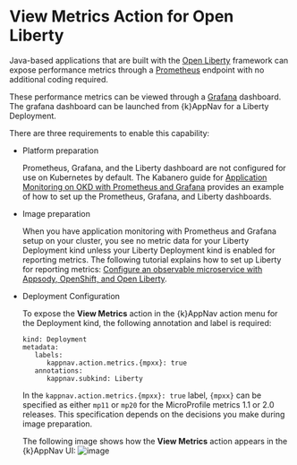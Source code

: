 # View Metrics Action for Open Liberty

Java-based applications that are built with the [Open Liberty](https://openliberty.io/) framework can expose performance metrics through a 
[Prometheus](https://prometheus.io/) endpoint with no additional coding required.  

These performance metrics can be viewed through a [Grafana](https://prometheus.io/docs/visualization/grafana/) dashboard. The 
grafana dashboard can be launched from {k}AppNav for a Liberty Deployment.

There are three requirements to enable this capability:

* Platform preparation 

   Prometheus, Grafana, and the Liberty dashboard are not configured for use on Kubernetes by default. The Kabanero guide for [Application Monitoring on OKD with Prometheus and Grafana](https://kabanero.io/guides/app-monitoring) provides an example of how to set up the Prometheus, Grafana, and Liberty dashboards.

* Image preparation

    When you have application monitoring with Prometheus and Grafana setup on your cluster, you see no metric data for your Liberty Deployment kind unless your Liberty Deployment kind is enabled for reporting metrics. The following tutorial explains how to set up Liberty for reporting metrics:  [Configure an observable microservice with Appsody, OpenShift, and Open Liberty](https://developer.ibm.com/tutorials/configure-an-observable-microservice-with-appsody-openshift-open-liberty/#).

* Deployment Configuration

   To expose the **View Metrics** action in the {k}AppNav action menu for the Deployment kind, the following annotation and label is required: 

   ```
   kind: Deployment
   metadata: 
      labels: 
         kappnav.action.metrics.{mpxx}: true
      annotations: 
         kappnav.subkind: Liberty 
   ```

   In the `kappnav.action.metrics.{mpxx}: true` label, `{mpxx}` can be specified as either `mp11` or `mp20` for the MicroProfile metrics 1.1 or 2.0 releases. This specification depends on the decisions you make during image preparation.

   The following image shows how the **View Metrics** action appears in the {k}AppNav UI:
  ![image](images/view-metrics-action.png?raw=true)
